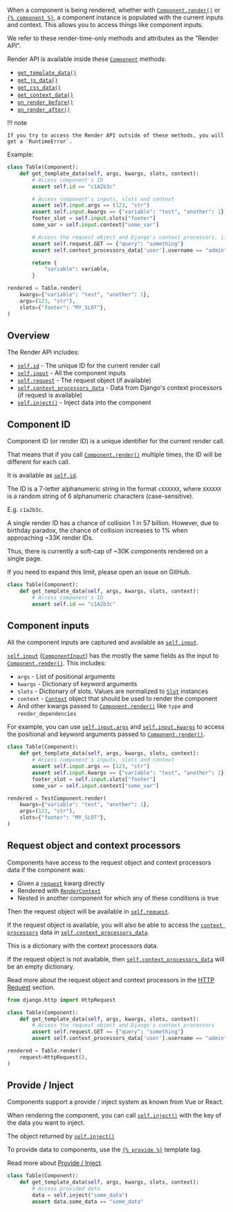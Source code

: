 When a component is being rendered, whether with [`Component.render()`](../../../reference/api#django_components.Component.render)
or [`{% component %}`](../../../reference/template_tags#component), a component instance is populated with the current inputs and context. This allows you to access things like component inputs.

We refer to these render-time-only methods and attributes as the "Render API".

Render API is available inside these [`Component`](../../../reference/api#django_components.Component) methods:

- [`get_template_data()`](../../../reference/api#django_components.Component.get_template_data)
- [`get_js_data()`](../../../reference/api#django_components.Component.get_js_data)
- [`get_css_data()`](../../../reference/api#django_components.Component.get_css_data)
- [`get_context_data()`](../../../reference/api#django_components.Component.get_context_data)
- [`on_render_before()`](../../../reference/api#django_components.Component.on_render_before)
- [`on_render_after()`](../../../reference/api#django_components.Component.on_render_after)

!!! note

    If you try to access the Render API outside of these methods, you will get a `RuntimeError`.

Example:

```python
class Table(Component):
    def get_template_data(self, args, kwargs, slots, context):
        # Access component's ID
        assert self.id == "c1A2b3c"

        # Access component's inputs, slots and context
        assert self.input.args == (123, "str")
        assert self.input.kwargs == {"variable": "test", "another": 1}
        footer_slot = self.input.slots["footer"]
        some_var = self.input.context["some_var"]

        # Access the request object and Django's context processors, if available
        assert self.request.GET == {"query": "something"}
        assert self.context_processors_data['user'].username == "admin"

        return {
            "variable": variable,
        }

rendered = Table.render(
    kwargs={"variable": "test", "another": 1},
    args=(123, "str"),
    slots={"footer": "MY_SLOT"},
)
```

## Overview

The Render API includes:

- [`self.id`](../render_api/#component-id) - The unique ID for the current render call
- [`self.input`](../render_api/#component-inputs) - All the component inputs
- [`self.request`](../render_api/#request-object-and-context-processors) - The request object (if available)
- [`self.context_processors_data`](../render_api/#request-object-and-context-processors) - Data from Django's context processors (if request is available)
- [`self.inject()`](../render_api/#provide-inject) - Inject data into the component

## Component ID

Component ID (or render ID) is a unique identifier for the current render call.

That means that if you call [`Component.render()`](../../../reference/api#django_components.Component.render)
multiple times, the ID will be different for each call.

It is available as [`self.id`](../../../reference/api#django_components.Component.id).

The ID is a 7-letter alphanumeric string in the format `cXXXXXX`,
where `XXXXXX` is a random string of 6 alphanumeric characters (case-sensitive).

E.g. `c1a2b3c`.

A single render ID has a chance of collision 1 in 57 billion. However, due to birthday paradox, the chance of collision increases to 1% when approaching ~33K render IDs.

Thus, there is currently a soft-cap of ~30K components rendered on a single page.

If you need to expand this limit, please open an issue on GitHub.

```python
class Table(Component):
    def get_template_data(self, args, kwargs, slots, context):
        # Access component's ID
        assert self.id == "c1A2b3c"
```

## Component inputs

All the component inputs are captured and available as [`self.input`](../../../reference/api/#django_components.Component.input).

[`self.input`](../../../reference/api/#django_components.Component.input) ([`ComponentInput`](../../../reference/api/#django_components.ComponentInput)) has the mostly the same fields as the input to [`Component.render()`](../../../reference/api/#django_components.Component.render). This includes:

- `args` - List of positional arguments
- `kwargs` - Dictionary of keyword arguments
- `slots` - Dictionary of slots. Values are normalized to [`Slot`](../../../reference/api/#django_components.Slot) instances
- `context` - [`Context`](https://docs.djangoproject.com/en/5.2/ref/templates/api/#django.template.Context) object that should be used to render the component
- And other kwargs passed to [`Component.render()`](../../../reference/api/#django_components.Component.render) like `type` and `render_dependencies`

For example, you can use [`self.input.args`](../../../reference/api/#django_components.ComponentInput.args)
and [`self.input.kwargs`](../../../reference/api/#django_components.ComponentInput.kwargs)
to access the positional and keyword arguments passed to [`Component.render()`](../../../reference/api/#django_components.Component.render).

```python
class Table(Component):
    def get_template_data(self, args, kwargs, slots, context):
        # Access component's inputs, slots and context
        assert self.input.args == [123, "str"]
        assert self.input.kwargs == {"variable": "test", "another": 1}
        footer_slot = self.input.slots["footer"]
        some_var = self.input.context["some_var"]

rendered = TestComponent.render(
    kwargs={"variable": "test", "another": 1},
    args=(123, "str"),
    slots={"footer": "MY_SLOT"},
)
```

## Request object and context processors

Components have access to the request object and context processors data if the component was:

- Given a [`request`](../../../reference/api/#django_components.Component.render) kwarg directly
- Rendered with [`RenderContext`](https://docs.djangoproject.com/en/5.2/ref/templates/api/#django.template.RequestContext)
- Nested in another component for which any of these conditions is true

Then the request object will be available in [`self.request`](../../../reference/api/#django_components.Component.request).

If the request object is available, you will also be able to access the [`context processors`](https://docs.djangoproject.com/en/5.2/ref/templates/api/#configuring-an-engine) data in [`self.context_processors_data`](../../../reference/api/#django_components.Component.context_processors_data).

This is a dictionary with the context processors data.

If the request object is not available, then [`self.context_processors_data`](../../../reference/api/#django_components.Component.context_processors_data) will be an empty dictionary.

Read more about the request object and context processors in the [HTTP Request](./http_request.md) section.

```python
from django.http import HttpRequest

class Table(Component):
    def get_template_data(self, args, kwargs, slots, context):
        # Access the request object and Django's context processors
        assert self.request.GET == {"query": "something"}
        assert self.context_processors_data['user'].username == "admin"

rendered = Table.render(
    request=HttpRequest(),
)
```

## Provide / Inject

Components support a provide / inject system as known from Vue or React.

When rendering the component, you can call [`self.inject()`](../../../reference/api/#django_components.Component.inject) with the key of the data you want to inject.

The object returned by [`self.inject()`](../../../reference/api/#django_components.Component.inject)

To provide data to components, use the [`{% provide %}`](../../../reference/template_tags#provide) template tag.

Read more about [Provide / Inject](../advanced/provide_inject.md).

```python
class Table(Component):
    def get_template_data(self, args, kwargs, slots, context):
        # Access provided data
        data = self.inject("some_data")
        assert data.some_data == "some_data"
```
